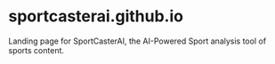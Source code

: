 # sportcasterai.github.io
Landing page for SportCasterAI, the AI-Powered Sport analysis tool of sports content.
